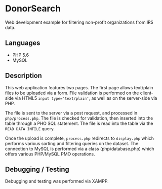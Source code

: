 # DonorSearch

Web development example for filtering non-profit organizations from IRS data.

## Languages

* PHP 5.6
* MySQL

## Description

This web application features two pages. The first page allows text/plain files to be uploaded via a form. File validation is performed on the client-side via HTML5 `input type='text/plain'`, as well as on the server-side via PHP.

The file is sent to the server via a post request, and processed in `php/process.php`. The file is checked for validation, then inserted into the table through a PHO SQL statement. The file is read into the table via the `READ DATA INFILE` query.

Once the upload is complete, `process.php` redirects to `display.php` which performs various sorting and filtering queries on the dataset.
The connection to MySQL is performed via a class (php/database.php) which offers various PHP/MySQL PMO operations.

## Debugging / Testing

Debugging and testing was performed via XAMPP.
